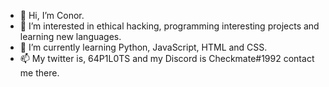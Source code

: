 - 👋 Hi, I’m Conor.
- 👀 I’m interested in ethical hacking, programming interesting projects and learning  new languages.
- 🌱 I’m currently learning Python, JavaScript, HTML and CSS.
- 📫 My twitter is, 64P1L0TS and my Discord is Checkmate#1992 contact me there.

<!---
PythonConor/PythonConor is a ✨ special ✨ repository because its `README.md` (this file) appears on your GitHub profile.
You can click the Preview link to take a look at your changes.
--->
